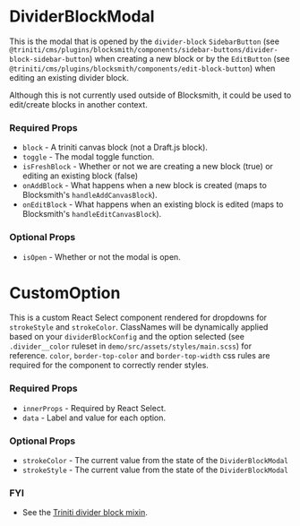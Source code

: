 # DividerBlockModal

This is the modal that is opened by the `divider-block` `SidebarButton` (see `@triniti/cms/plugins/blocksmith/components/sidebar-buttons/divider-block-sidebar-button`) when creating a new block or by the `EditButton` (see `@triniti/cms/plugins/blocksmith/components/edit-block-button`) when editing an existing divider block.

Although this is not currently used outside of Blocksmith, it could be used to edit/create blocks in another context.

### Required Props
+ `block`        - A triniti canvas block (not a Draft.js block).
+ `toggle`       - The modal toggle function.
+ `isFreshBlock` - Whether or not we are creating a new block (true) or editing an existing block (false)
+ `onAddBlock`   - What happens when a new block is created (maps to Blocksmith's `handleAddCanvasBlock`).
+ `onEditBlock`  - What happens when an existing block is edited (maps to Blocksmith's `handleEditCanvasBlock`).

### Optional Props
+ `isOpen`       - Whether or not the modal is open.

# CustomOption

This is a custom React Select component rendered for dropdowns for `strokeStyle` and `strokeColor`. ClassNames will be dynamically applied based on your `dividerBlockConfig` and the option selected (see `.divider__color` ruleset in `demo/src/assets/styles/main.scss`) for reference. `color`, `border-top-color` and `border-top-width` css rules are required for the component to correctly render styles.

### Required Props
+ `innerProps`   - Required by React Select.
+ `data`         - Label and value for each option.

### Optional Props
+ `strokeColor`  - The current value from the state of the `DividerBlockModal`
+ `strokeStyle`  - The current value from the state of the `DividerBlockModal`

### FYI
+ See the [Triniti divider block mixin](https://github.com/triniti/schemas/tree/master/schemas/triniti/canvas/mixin/divider-block).
